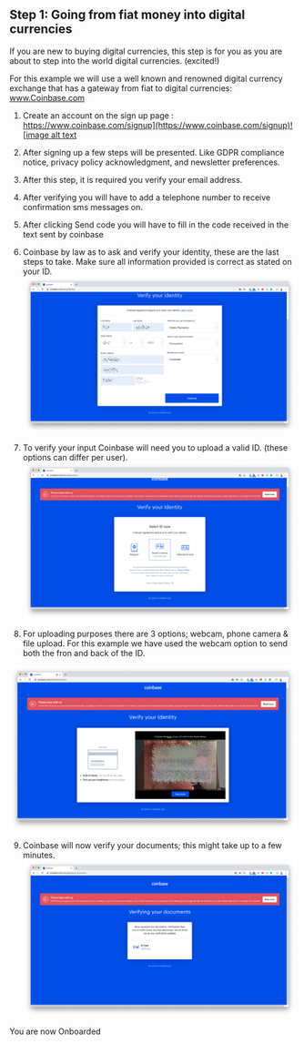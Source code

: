 ## Step 1: Going from fiat money into digital currencies

If you are new to buying digital currencies, this step is for you as you are about to step into the world digital currencies. (excited!)

For this example we will use a well known and renowned digital currency exchange that has a gateway from fiat to digital currencies: www.Coinbase.com

1. Create an account on the sign up page : [https://www.coinbase.com/signup](https://www.coinbase.com/signup)![image alt text](img/xlm_solar_tft_manual_image_0.png)

2. After signing up a few steps will be presented. Like GDPR compliance notice, privacy policy acknowledgment, and newsletter preferences.


3. After this step, it is required you verify your email address.


4. After verifying you will have to add a telephone number to receive confirmation sms messages on.


5. After clicking Send code you will have to fill in the code received in the text sent by coinbase


6. Coinbase by law as to ask and verify your identity, these are the last steps to take.
Make sure all information provided is correct as stated on your ID.
![image alt text](img/xlm_solar_tft_manual_image_5.png)

7. To verify your input Coinbase will need you to upload a valid ID. (these options can differ per user).
![image alt text](img/xlm_solar_tft_manual_image_6.png)


8. For uploading purposes there are 3 options; webcam, phone camera & file upload. For this example we have used the webcam option to send both the fron and back of the ID.

![image alt text](img/xlm_solar_tft_manual_image_7.png)

9. Coinbase will now verify your documents; this might take up to a few minutes.
![image alt text](img/xlm_solar_tft_manual_image_8.png)

You are now Onboarded